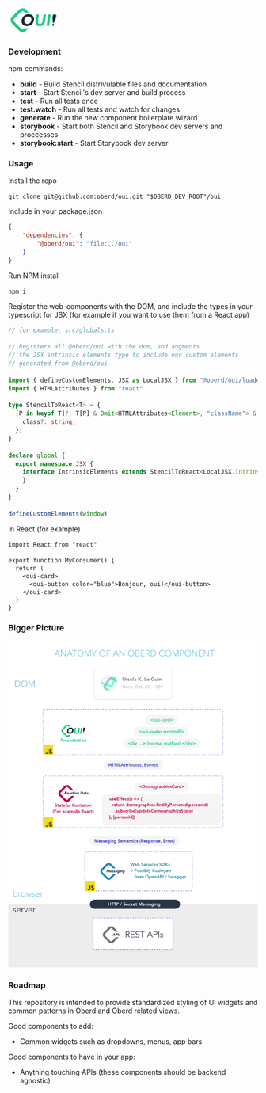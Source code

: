 <img alt="Oberd Oui!" src="src/components/svg/svg/oui-logo-light-bg.svg" width="100px" />

### Development

npm commands:

* **build** - Build Stencil distrivulable files and documentation
* **start** - Start Stencil's dev server and build process
* **test** - Run all tests once
* **test.watch** -  Run all tests and watch for changes
* **generate** - Run the new component boilerplate wizard
* **storybook** - Start both Stencil and Storybook dev servers and proccesses
* **storybook:start** - Start Storybook dev server


### Usage

Install the repo

`git clone git@github.com:oberd/oui.git "$OBERD_DEV_ROOT"/oui`

Include in your package.json

```json
{
    "dependencies": {
        "@oberd/oui": "file:../oui"
    }
}
```

Run NPM install

`npm i`

Register the web-components with the DOM, and include the types in your typescript for JSX (for example if you want to use them from a React app)

```typescript
// for example: src/globals.ts

// Registers all @oberd/oui with the dom, and augments
// the JSX intrinsic elements type to include our custom elements
// generated from @oberd/oui

import { defineCustomElements, JSX as LocalJSX } from "@oberd/oui/loader"
import { HTMLAttributes } from "react"

type StencilToReact<T> = {
  [P in keyof T]?: T[P] & Omit<HTMLAttributes<Element>, "className"> & {
    class?: string;
  };
}

declare global {
  export namespace JSX {
    interface IntrinsicElements extends StencilToReact<LocalJSX.IntrinsicElements> {
    }
  }
}

defineCustomElements(window)
```

In React (for example)

```tsx
import React from "react"

export function MyConsumer() {
  return (
    <oui-card>
      <oui-button color="blue">Bonjour, oui!</oui-button>
    </oui-card>
  )
}
```


### Bigger Picture

![component arch](component-lifecycle.png)

### Roadmap

This repository is intended to provide standardized styling of UI widgets and common patterns in Oberd and Oberd related views.

Good components to add:
  - Common widgets such as dropdowns, menus, app bars

Good components to have in your app:
  - Anything touching APIs (these components should be backend agnostic)
